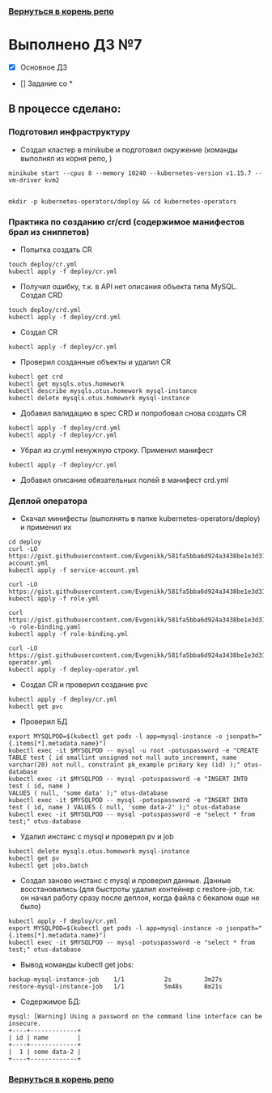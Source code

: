 ### [Вернуться в корень репо](/../../)

# Выполнено ДЗ №7

 - [x] Основное ДЗ
 - [] Задание со *
## В процессе сделано:



### Подготовил инфраструктуру
- Создал кластер в minikube и подготовил окружение (команды выполнял из корня репо, )
~~~
minikube start --cpus 8 --memory 10240 --kubernetes-version v1.15.7 --vm-driver kvm2


mkdir -p kubernetes-operators/deploy && cd kubernetes-operators
~~~
### Практика по созданию cr/crd (содержимое манифестов брал из сниппетов)
- Попытка создать CR
~~~
touch deploy/cr.yml
kubectl apply -f deploy/cr.yml
~~~
- Получил ошибку, т.к. в API нет описания объекта типа MySQL. Создал CRD
~~~
touch deploy/crd.yml
kubectl apply -f deploy/crd.yml
~~~
- Создал CR
~~~
kubectl apply -f deploy/cr.yml
~~~
- Проверил созданные объекты и удалил CR
~~~
kubectl get crd
kubectl get mysqls.otus.homework
kubectl describe mysqls.otus.homework mysql-instance
kubectl delete mysqls.otus.homework mysql-instance
~~~
- Добавил валидацию в spec CRD и попробовал снова создать CR
~~~
kubectl apply -f deploy/crd.yml
kubectl apply -f deploy/cr.yml
~~~
- Убрал из cr.yml ненужную строку. Применил манифест
~~~
kubectl apply -f deploy/cr.yml
~~~
- Добавил описание обязательных полей в манифест crd.yml

### Деплой оператора
- Скачал минифесты (выполнять в папке kubernetes-operators/deploy) и применил их
~~~
cd deploy
curl -LO https://gist.githubusercontent.com/Evgenikk/581fa5bba6d924a3438be1e3d31aa468/raw/99429270c474cc434748e1058919e27df01d9a48/service-account.yml
kubectl apply -f service-account.yml

curl -LO https://gist.githubusercontent.com/Evgenikk/581fa5bba6d924a3438be1e3d31aa468/raw/99429270c474cc434748e1058919e27df01d9a48/role.yml
kubectl apply -f role.yml

curl  https://gist.githubusercontent.com/Evgenikk/581fa5bba6d924a3438be1e3d31aa468/raw/99429270c474cc434748e1058919e27df01d9a48/ClusterRoleBinding.yml -o role-binding.yaml
kubectl apply -f role-binding.yml

curl -LO https://gist.githubusercontent.com/Evgenikk/581fa5bba6d924a3438be1e3d31aa468/raw/619023d01e49ca3702357d4fded4d054cd523a9a/deploy-operator.yml
kubectl apply -f deploy-operator.yml
~~~
- Создал CR и проверил создание pvc
~~~
kubectl apply -f deploy/cr.yml
kubectl get pvc
~~~
- Проверил БД
~~~
export MYSQLPOD=$(kubectl get pods -l app=mysql-instance -o jsonpath="{.items[*].metadata.name}")
kubectl exec -it $MYSQLPOD -- mysql -u root -potuspassword -e "CREATE TABLE test ( id smallint unsigned not null auto_increment, name varchar(20) not null, constraint pk_example primary key (id) );" otus-database
kubectl exec -it $MYSQLPOD -- mysql -potuspassword -e "INSERT INTO test ( id, name )
VALUES ( null, 'some data' );" otus-database
kubectl exec -it $MYSQLPOD -- mysql -potuspassword -e "INSERT INTO test ( id, name ) VALUES ( null, 'some data-2' );" otus-database
kubectl exec -it $MYSQLPOD -- mysql -potuspassword -e "select * from test;" otus-database
~~~
- Удалил инстанс с mysql и проверил pv и job
~~~
kubectl delete mysqls.otus.homework mysql-instance
kubectl get pv
kubectl get jobs.batch
~~~
- Создал заново инстанс с mysql и проверил данные. Данные восстановились (для быстроты удалил контейнер с restore-job, т.к. он начал работу сразу после деплоя, когда файла с бекапом еще не было)
~~~
kubectl apply -f deploy/cr.yml
export MYSQLPOD=$(kubectl get pods -l app=mysql-instance -o jsonpath="{.items[*].metadata.name}")
kubectl exec -it $MYSQLPOD -- mysql -potuspassword -e "select * from test;" otus-database
~~~
- Вывод команды kubectl get jobs:
~~~
backup-mysql-instance-job    1/1           2s         3m27s
restore-mysql-instance-job   1/1           5m48s      8m21s
~~~
- Содержимое БД:
~~~
mysql: [Warning] Using a password on the command line interface can be insecure.
+----+-------------+
| id | name        |
+----+-------------+
|  1 | some data-2 |
+----+-------------+
~~~

### [Вернуться в корень репо](/../../)